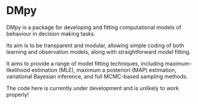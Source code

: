 # DMpy

DMpy is a package for developing and fitting computational models of behaviour in decision making tasks.

Its aim is to be transparent and modular, allowing simple coding of both learning and observation models, along with
straightforward model fitting.

It aims to provide a range of model fitting techniques, including maximum-likelihood estimation (MLE), maximum
a posteriori (MAP) estimation, variational Bayesian inference, and full MCMC-based sampling methods.

The code here is currently under development and is unlikely to work properly!